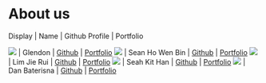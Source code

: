 # About us

Display |   Name   | Github Profile | Portfolio 

![](https://via.placeholder.com/100.png?text=Photo) | Glendon  | [Github](https://github.com/GlendonNotGlen) | [Portfolio](docs/team/johndoe.md)
![](https://via.placeholder.com/100.png?text=Photo) | Sean Ho Wen Bin | [Github](https://github.com/SeanHoWB) | [Portfolio](docs/team/seanho.md)
![](https://via.placeholder.com/100.png?text=Photo) | Lim Jie Rui | [Github](https://github.com/limjierui) | [Portfolio](docs/team/johndoe.md)
![](https://via.placeholder.com/100.png?text=Photo) | Seah Kit Han | [Github](https://github.com/khseah) | [Portfolio](docs/team/johndoe.md)
![](https://via.placeholder.com/100.png?text=Photo) | Dan Baterisna  | [Github](https://github.com/danbaterisna) | [Portfolio](docs/team/johndoe.md)
